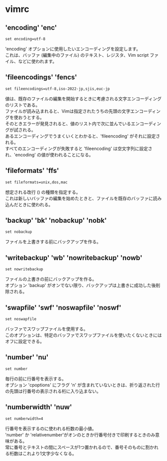 # vimrc

## 'encoding' 'enc'
```
set encoding=utf-8
```
'encoding' オプションに使用したいエンコーディングを設定します。  
これは、バッファ (編集中のファイル) のテキスト、レジスタ、Vim script ファイル、などに使われます。

## 'fileencodings' 'fencs'
```
set fileencodings=utf-8,iso-2022-jp,sjis,euc-jp
```
値は、既存のファイルの編集を開始するときに考慮される文字エンコーディングのリストである。  
ファイルが読み込まれると、Vimは指定されたうちの先頭の文字エンコーディングを使おうとする。  
そのときエラーが発見されると、値のリスト内で次に並んでいるエンコーディングが試される。  
あるエンコーディングでうまくいくとわかると、'fileencoding' がそれに設定される。  
すべてのエンコーディングが失敗すると 'fileencoding' は空文字列に設定され、'encoding' の値が使われることになる。  

## 'fileformats' 'ffs' 
```
set fileformats=unix,dos,mac
```
想定される改行 (<EOL>) の種類を指定する。  
これは新しいバッファの編集を始めたときと、ファイルを既存のバッファに読み込んだときに使われる。

## 'backup' 'bk' 'nobackup' 'nobk'
```
set nobackup
```
ファイルを上書きする前にバックアップを作る。

##  'writebackup' 'wb' 'nowritebackup' 'nowb'
```
set nowritebackup
```
ファイルの上書きの前にバックアップを作る。  
オプション 'backup' がオンでない限り、バックアップは上書きに成功した後削除される。


## 'swapfile' 'swf' 'noswapfile' 'noswf'
```
set noswapfile
```
バッファでスワップファイルを使用する。  
このオプションは、特定のバッファでスワップファイルを使いたくないときにはオフに設定できる。

## 'number' 'nu'
```
set number
```
毎行の前に行番号を表示する。  
オプション 'cpoptions' にフラグ 'n' が含まれていないときは、折り返された行の先頭は行番号の表示される桁に入り込まない。


## 'numberwidth' 'nuw'
```
set numberwidth=4
```
行番号を表示するのに使われる桁数の最小値。  
'number' か 'relativenumber'がオンのときか行番号付きで印刷するときのみ意味がある。  
常に番号とテキストの間にスペースが1つ置かれるので、番号そのものに割かれる桁数はこれより1文字少なくなる。

